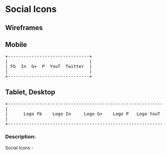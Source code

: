 # **Social Icons**

## Wireframes

## Mobile


<pre>
+-------------------------------+
|                               |
| Fb  In  G+  P  YouT  Twitter  |
|                               |
+-------------------------------+
</pre>


## Tablet, Desktop
<pre>
+--------------------------------------------------------------------------------+
|                                                                                |
|      Logo Fb    Logo In     Logo G+    Logo P   Logo YouT    Logo Twitter      |
|                                                                                |
+--------------------------------------------------------------------------------+
</pre>
### Description:
Social Icons - 